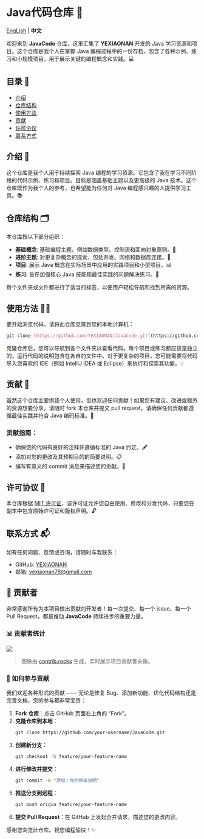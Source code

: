 # Java代码仓库 🚀

[EngLish](https://github.com/YEXIAONAN/JavaCode) | **中文**

欢迎来到 **JavaCode** 仓库，这里汇集了 **YEXIAONAN** 开发的 Java 学习资源和项目。这个仓库是我个人在掌握 Java 编程过程中的一份存档，包含了各种示例、练习和小规模项目，用于展示关键的编程概念和实践。💻

## 目录 📑
- [介绍](#介绍)
- [仓库结构](#仓库结构)
- [使用方法](#使用方法)
- [贡献](#贡献)
- [许可协议](#许可协议)
- [联系方式](#联系方式)

## 介绍 🌱

这个仓库是我个人用于持续探索 Java 编程的学习资源。它包含了我在学习不同阶段的代码示例、练习和项目。目标是涵盖基础主题以及更高级的 Java 技术。这个仓库既作为我个人的参考，也希望能为任何对 Java 编程感兴趣的人提供学习工具。📚

## 仓库结构 🗂️

本仓库按以下部分组织：

- **基础概念**: 基础编程主题，例如数据类型、控制流和面向对象原则。📖
- **进阶主题**: 对更复杂概念的探索，包括并发、网络和数据库连接。🔧
- **项目**: 展示 Java 概念在实际场景中应用的实践项目和小型项目。📊
- **练习**: 旨在加强核心 Java 技能和最佳实践的问题解决练习。📝

每个文件夹或文件都进行了适当的标签，以便用户轻松导航和找到所需的资源。

## 使用方法 🏃‍♂️

要开始浏览代码，请将此仓库克隆到您的本地计算机：

```bash
git clone [https://github.com/YEXIAONAN/JavaCode.git](https://github.com/YEXIAONAN/JavaCode.git)
```

克隆仓库后，您可以导航到各个文件夹以查看代码。每个项目或练习都应该是独立的，运行代码的说明包含在各自的文件中。对于更复杂的项目，您可能需要将代码导入您喜欢的 IDE（例如 IntelliJ IDEA 或 Eclipse）来执行和探索其功能。💡

## 贡献 🤝

虽然这个仓库主要供我个人使用，但也欢迎任何贡献！如果您有建议、改进或额外的资源想要分享，请随时 fork 本仓库并提交 pull request。请确保任何贡献都遵循最佳实践并符合 Java 编码标准。🔄

### 贡献指南：

  - 确保您的代码有良好的注释并遵循标准的 Java 约定。🖋️
  - 添加对您的更改及其预期目的的简要说明。📋
  - 编写有意义的 commit 消息来描述您的贡献。💬

## 许可协议 📜

本仓库根据 [MIT 许可证](LICENSE)，该许可证允许您自由使用、修改和分发代码，只要您在副本中包含原始许可证和版权声明。🔓

## 联系方式 📬

如有任何问题、反馈或咨询，请随时与我联系：

  - GitHub: [YEXIAONAN](https://github.com/YEXIAONAN)
  - 邮箱: yexiaonan78@gmail.com

## 🤝 贡献者

非常感谢所有为本项目做出贡献的开发者！每一次提交、每一个 issue、每一个 Pull Request，都是推动 **JavaCode** 持续进步的重要力量。

### 📊 贡献者统计

<a href="https://github.com/yexiaonan/javacode/graphs/contributors">
  <img src="https://contrib.rocks/image?repo=yexiaonan/javacode" />
</a>

> 图像由 [contrib.rocks](https://contrib.rocks) 生成，实时展示项目贡献者头像。

### 🧭 如何参与贡献

我们欢迎各种形式的贡献 —— 无论是修复 Bug、添加新功能、优化代码结构还是完善文档，您的参与都非常宝贵：

1. **Fork 仓库**：点击 GitHub 页面右上角的 “Fork”。
2. **克隆仓库到本地**：
   ```bash
   git clone https://github.com/your-username/JavaCode.git
   ```
3. **创建新分支**：
   ```bash
   git checkout -b feature/your-feature-name
   ```
4. **进行修改并提交**：
   ```bash
   git commit -m "添加：你的修改说明"
   ```
5. **推送分支到远程**：
   ```bash
   git push origin feature/your-feature-name
   ```
6. **提交 Pull Request**：在 GitHub 上发起合并请求，描述您的更改内容。

感谢您浏览此仓库。祝您编程愉快！✨
